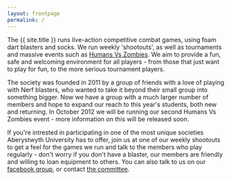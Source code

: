 ```yaml
---
layout: frontpage
permalink: /
---
```


The {{ site.title }} runs live-action competitive combat games, using foam dart blasters and socks.
We run weekly 'shootouts', as well as tournaments and massive events such as [Humans Vs Zombies](http://humansvszombies.org/). We aim to provide a fun, safe and welcoming environment for all players - from those that just want to play for fun, to the more serious tournament players.

The society was founded in 2011 by a group of friends with a love of playing with Nerf blasters, who wanted to take it beyond their small group into something bigger. Now we have a group with a much larger number of members and hope to expand our reach to this year's students, both new and returning. In October 2012 we will be running our second Humans Vs Zombies event - more information on this will be released soon.

If you're intrested in participating in one of the most unique societies Aberystwyth University has to offer, join us at one of our weekly shootouts to get a feel for the games we run and talk to the members who play regularly - don't worry if you don't have a blaster, our members are friendly and willing to loan equipment to others. You can also talk to us on our <a class="facebook" href="https://www.facebook.com/groups/aberlag/">facebook group</a>, or contact [the committee](/committee/).
